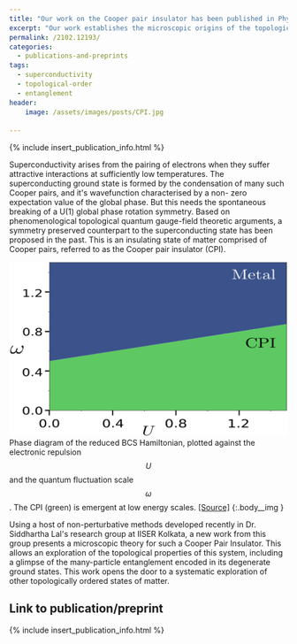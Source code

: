 ```yaml
---
title: "Our work on the Cooper pair insulator has been published in Phys. Rev. B"
excerpt: "Our work establishes the microscopic origins of the topologically ordered Cooper pair insulating state, and sheds light on the long-ranged multipartite entanglement present within it."
permalink: /2102.12193/
categories:
  - publications-and-preprints
tags:
  - superconductivity
  - topological-order
  - entanglement
header:
    image: /assets/images/posts/CPI.jpg

---
```


{% include insert_publication_info.html %}

Superconductivity arises from the pairing of electrons when they suffer attractive interactions at sufficiently low temperatures. The superconducting ground state is formed by the condensation of many such Cooper pairs, and it's wavefunction characterised by a non- zero expectation value of the global phase. But this needs the spontaneous breaking of a U(1) global phase rotation symmetry. Based on phenomenological topological quantum gauge-field theoretic arguments, a symmetry preserved counterpart to the superconducting state has been proposed in the past. This is an insulating state of matter comprised of Cooper pairs, referred to as the Cooper pair insulator (CPI).

![](/assets/images/cpi/cpi_phases.png)
Phase diagram of the reduced BCS Hamiltonian, plotted against the electronic repulsion $$U$$ and the quantum fluctuation scale $$\omega$$. The CPI (green) is emergent at low energy scales. [[Source]](https://journals.aps.org/prb/abstract/10.1103/PhysRevB.104.144514)
{:.body__img }

Using a host of non-perturbative methods developed recently in Dr. Siddhartha Lal's research group at IISER Kolkata, a new work from this group presents a microscopic theory for such a Cooper Pair Insulator. This allows an exploration of the topological properties of this system, including a glimpse of the many-particle entanglement encoded in its degenerate ground states. This work opens the door to a systematic exploration of other topologically ordered states of matter.

## Link to publication/preprint

{% include insert_publication_info.html %}
